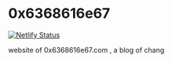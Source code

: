 # 0x6368616e67

[![Netlify Status](https://api.netlify.com/api/v1/badges/27d16325-ba75-4185-b2e4-1816014baa64/deploy-status)](https://app.netlify.com/sites/compassionate-mclean-647e77/deploys)

website of 0x6368616e67.com , a blog of chang
